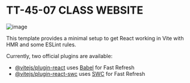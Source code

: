 # TT-45-07 CLASS WEBSITE
![image](https://cdn.discordapp.com/attachments/989174323648540692/1086766684196581456/WhatsApp_Image_2023-02-23_d13.19.54.png?ex=6546bad8&is=653445d8&hm=8a87070c63ddfca2a827568d277a2b67c993717484fcc74c1729d059474f4aee&)


This template provides a minimal setup to get React working in Vite with HMR and some ESLint rules.

Currently, two official plugins are available:

- [@vitejs/plugin-react](https://github.com/vitejs/vite-plugin-react/blob/main/packages/plugin-react/README.md) uses [Babel](https://babeljs.io/) for Fast Refresh
- [@vitejs/plugin-react-swc](https://github.com/vitejs/vite-plugin-react-swc) uses [SWC](https://swc.rs/) for Fast Refresh
